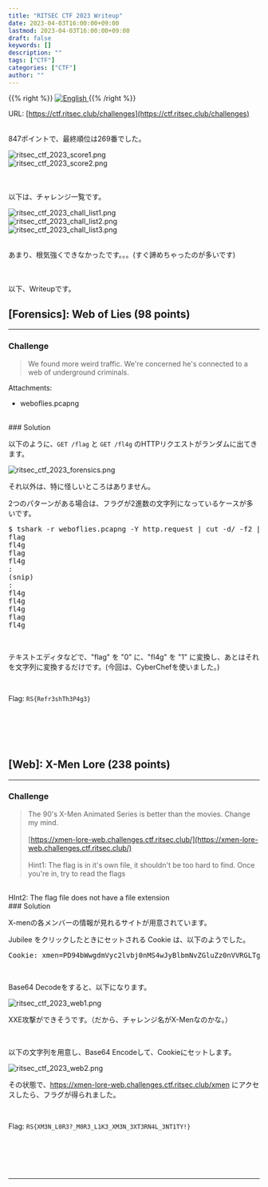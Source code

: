 ```yaml
---
title: "RITSEC CTF 2023 Writeup"
date: 2023-04-03T16:00:00+09:00
lastmod: 2023-04-03T16:00:00+09:00
draft: false
keywords: []
description: ""
tags: ["CTF"]
categories: ["CTF"]
author: ""
---
```

{{% right %}}
<a href="https://translate.google.com/translate?hl=en&sl=ja&tl=en&u=https%3A%2F%2Fcaptureamerica.github.io%2Fwriteups%2Fpost%2Fritsec_ctf_2023%2F">
<img src="https://captureamerica.github.io/writeups/img/En.png" alt="English">
</a>
{{% /right %}}

URL: [https://ctf.ritsec.club/challenges](https://ctf.ritsec.club/challenges)
<br /><br />

847ポイントで、最終順位は269番でした。

<img src="https://captureamerica.github.io/writeups/img/ritsec_ctf_2023_score1.png" alt="ritsec_ctf_2023_score1.png">

<br />

<img src="https://captureamerica.github.io/writeups/img/ritsec_ctf_2023_score2.png" alt="ritsec_ctf_2023_score2.png">

<br /><br />
以下は、チャレンジ一覧です。

<img src="https://captureamerica.github.io/writeups/img/ritsec_ctf_2023_chall_list1.png" alt="ritsec_ctf_2023_chall_list1.png"> <br />
<img src="https://captureamerica.github.io/writeups/img/ritsec_ctf_2023_chall_list2.png" alt="ritsec_ctf_2023_chall_list2.png"> <br />
<img src="https://captureamerica.github.io/writeups/img/ritsec_ctf_2023_chall_list3.png" alt="ritsec_ctf_2023_chall_list3.png">
<br /><br />

あまり、根気強くできなかったです。。。(すぐ諦めちゃったのが多いです)


<br /><br />
以下、Writeupです。

## [Forensics]: Web of Lies (98 points)
- - -
### Challenge
> We found more weird traffic. We're concerned he's connected to a web of underground criminals.

Attachments:

- weboflies.pcapng

<br />
### Solution

以下のように、`GET /flag` と `GET /fl4g` のHTTPリクエストがランダムに出てきます。

<img src="https://captureamerica.github.io/writeups/img/ritsec_ctf_2023_forensics.png" alt="ritsec_ctf_2023_forensics.png">

それ以外は、特に怪しいところはありません。

2つのパターンがある場合は、フラグが2進数の文字列になっているケースが多いです。

<pre>
$ tshark -r weboflies.pcapng -Y http.request | cut -d/ -f2 | cut -d' ' -f1
flag
fl4g
flag
fl4g
:
(snip)
:
fl4g
fl4g
fl4g
flag
fl4g
</pre>

<br />

テキストエディタなどで、"flag" を "0" に、"fl4g" を "1" に変換し、あとはそれを文字列に変換するだけです。(今回は、CyberChefを使いました。)

<br />

Flag: `RS{Refr3shTh3P4g3}`




<br /><br />
<br /><br />
## [Web]: X-Men Lore (238 points)
- - -
### Challenge
> The 90's X-Men Animated Series is better than the movies. Change my mind.
<br /><br />
[https://xmen-lore-web.challenges.ctf.ritsec.club/](https://xmen-lore-web.challenges.ctf.ritsec.club/)
<br /><br />
Hint1: The flag is in it's own file, it shouldn't be too hard to find. Once you're in, try to read the flags
<br />
HInt2: The flag file does not have a file extension


<br />
### Solution

X-menの各メンバーの情報が見れるサイトが用意されています。

Jubilee をクリックしたときにセットされる Cookie は、以下のようでした。

<pre>
Cookie: xmen=PD94bWwgdmVyc2lvbj0nMS4wJyBlbmNvZGluZz0nVVRGLTgnPz48aW5wdXQ+PHhtZW4+SnViaWxlZTwveG1lbj48L2lucHV0Pg==
</pre>

<br />

Base64 Decodeをすると、以下になります。

<img src="https://captureamerica.github.io/writeups/img/ritsec_ctf_2023_web1.png" alt="ritsec_ctf_2023_web1.png">


<br />

XXE攻撃ができそうです。（だから、チャレンジ名がX-Menなのかな。）

<br />

以下の文字列を用意し、Base64 Encodeして、Cookieにセットします。

<img src="https://captureamerica.github.io/writeups/img/ritsec_ctf_2023_web2.png" alt="ritsec_ctf_2023_web2.png">


<br />

その状態で、https://xmen-lore-web.challenges.ctf.ritsec.club/xmen にアクセスしたら、フラグが得られました。


<br />

Flag: `RS{XM3N_L0R3?_M0R3_L1K3_XM3N_3XT3RN4L_3NT1TY!}`



<br /><br />
<br /><br />
- - -
<br /><br />
<br /><br />

